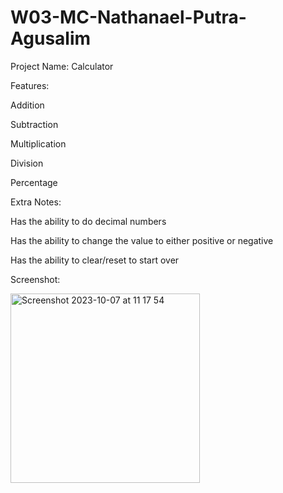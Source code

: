 # W03-MC-Nathanael-Putra-Agusalim

Project Name: Calculator

Features:

Addition

Subtraction

Multiplication

Division

Percentage

Extra Notes:

Has the ability to do decimal numbers

Has the ability to change the value to either positive or negative

Has the ability to clear/reset to start over

Screenshot:

<img width="303" alt="Screenshot 2023-10-07 at 11 17 54" src="https://github.com/Nathan3122000/W03-MC-Nathanael-Putra-Agusalim/assets/95455078/40bc6305-b587-441b-a929-6e4038bad1b8">

